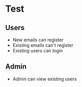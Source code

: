 # Test

## Users

* New emails can register
* Existing emails can't register
* Existing users can login

## Admin

* Admin can view existing users
